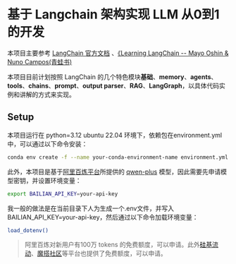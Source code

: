# 基于 Langchain 架构实现 LLM 从0到1的开发

本项目主要参考 [LangChain 官方文档](https://python.langchain.com/docs) 、[《Learning LangChain -- Mayo Oshin & Nuno Campos(青蛙书)](https://pan.baidu.com/s/1KgTvOfzzoHoLFxxS0Ie0gg)

本项目目前计划按照 LangChain 的几个特色模块**基础**、**memory**、**agents**、**tools**、**chains**、**prompt**、**output parser**、**RAG**、**LangGraph**，以具体代码实例和讲解的方式来实现。

## Setup
本项目运行在 python=3.12 ubuntu 22.04 环境下，依赖包在environment.yml中，可以通过以下命令安装：
```bash
conda env create -f --name your-conda-environment-name environment.yml 
```
此外，本项目是基于[阿里百炼平台](https://bailian.console.aliyun.com/#/home)所提供的  [qwen-plus](https://bailian.console.aliyun.com/?tab=api#/api/?type=model&url=https%3A%2F%2Fhelp.aliyun.com%2Fdocument_detail%2F2712576.html) 模型，因此需要先申请模型密钥，并设置环境变量：
```bash
export BAILIAN_API_KEY=your-api-key
```
我一般的做法是在当前目录下人为生成一个.env文件，并写入BAILIAN_API_KEY=your-api-key，然后通过以下命令加载环境变量：
```bash
load_dotenv()
```
> 阿里百炼对新用户有100万 tokens 的免费额度，可以申请。此外[硅基流动](https://siliconflow.cn/zh-cn/models)、[魔搭社区](https://modelscope.cn/)等平台也提供了免费额度，可以申请。
